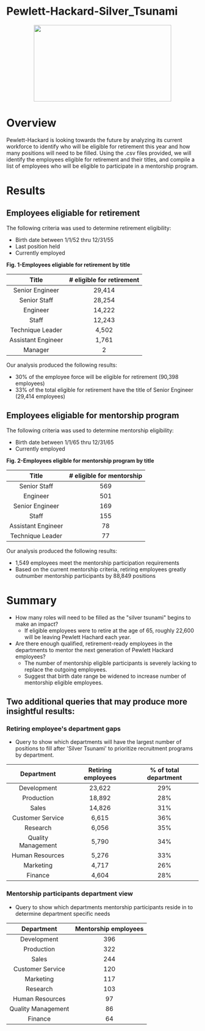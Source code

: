 # Pewlett-Hackard-Silver_Tsunami
<p align="center">
  <img width="360" height="200" src="https://user-images.githubusercontent.com/74840026/128585331-49b2ea6d-38c9-4ba2-ad1f-a5e9f7dc42e5.png">
</p>

# Overview 
Pewlett-Hackard is looking towards the future by analyzing its current workforce to identify who will be eligible for retirement this year and how many positions will need to be filled.  Using the .csv files provided, we will identify the employees eligible for retirement and their titles, and compile a list of employees who will be eligible to participate in a mentorship program.

# Results
## Employees eligiable for retirement
The following criteria was used to determine retirement eligibility:
- Birth date between 1/1/52 thru 12/31/55
- Last position held
- Currently employed

**Fig. 1-Employees eligiable for retirement by title**

| Title | # eligible for retirement |
| :------------: | :-------: |
| Senior Engineer| 29,414 |
| Senior Staff | 28,254 |
| Engineer | 14,222 |
| Staff | 12,243 |
| Technique Leader | 4,502 |
| Assistant Engineer | 1,761 |
| Manager | 2 |

Our analysis produced the following results:
- 30% of the employee force will be eligible for retirement (90,398 employees)
- 33% of the total eligible for retirement have the title of Senior Engineer (29,414 employees)

## Employees eligiable for mentorship program
The following criteria was used to determine mentorship eligibility:
- Birth date between 1/1/65 thru 12/31/65
- Currently employed

**Fig. 2-Employees eligible for mentorship program by title**

| Title | # eligible for mentorship |
| :------------: | :-------: |
| Senior Staff| 569 |
| Engineer | 501 |
| Senior Engineer | 169 |
| Staff | 155 |
| Assistant Engineer | 78 |
| Technique Leader | 77 |

Our analysis produced the following results:
- 1,549 employees meet the mentorship participation requirements
- Based on the current mentorship criteria, retiring employees greatly outnumber mentorship participants by 88,849 positions

# Summary
- How many roles will need to be filled as the "silver tsunami" begins to make an impact?
    - If eligible employees were to retire at the age of 65, roughly 22,600 will be leaving Pewlett Hachard each year.  
- Are there enough qualified, retirement-ready employees in the departments to mentor the next generation of Pewlett Hackard employees?
    - The number of mentorship eligible participants is severely lacking to replace the outgoing employees.
    - Suggest that birth date range be widened to increase number of mentorship eligible employees.

## Two additional queries that may produce more insightful results:
### Retiring employee's department gaps
- Query to show which departments will have the largest number of positions to fill after 'Silver Tsunami' to prioritize recruitment programs by department.
 
| Department | Retiring employees | % of total department |
| :------------: | :-------: | :----: |
| Development| 23,622 | 29% |
| Production | 18,892 | 28% |
| Sales | 14,826 | 31% |
| Customer Service | 6,615 | 36% |
| Research | 6,056 | 35% |
| Quality Management | 5,790 | 34% |
| Human Resources | 5,276 | 33% |
| Marketing | 4,717 | 26% |
| Finance | 4,604 | 28% |


### Mentorship participants department view
- Query to show which departments mentorship participants reside in to determine department specific needs

| Department | Mentorship employees |
| :------------: | :-------: |
| Development| 396 |
| Production | 322 |
| Sales | 244 |
| Customer Service | 120 |
| Marketing | 117 |
| Research | 103 |
| Human Resources | 97 |
| Quality Management | 86 |
| Finance | 64 |
